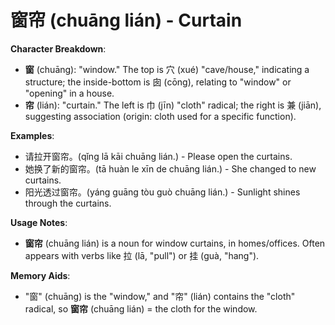 # **窗帘 (chuāng lián) - Curtain**

**Character Breakdown**:  
- **窗** (chuāng): "window." The top is 穴 (xué) "cave/house," indicating a structure; the inside-bottom is 囱 (cōng), relating to "window" or "opening" in a house.  
- **帘** (lián): "curtain." The left is 巾 (jīn) "cloth" radical; the right is 兼 (jiān), suggesting association (origin: cloth used for a specific function).

**Examples**:  
- 请拉开窗帘。(qǐng lā kāi chuāng lián.) - Please open the curtains.  
- 她换了新的窗帘。(tā huàn le xīn de chuāng lián.) - She changed to new curtains.  
- 阳光透过窗帘。(yáng guāng tòu guò chuāng lián.) - Sunlight shines through the curtains.

**Usage Notes**:  
- **窗帘** (chuāng lián) is a noun for window curtains, in homes/offices. Often appears with verbs like 拉 (lā, "pull") or 挂 (guà, "hang").

**Memory Aids**:  
- "窗" (chuāng) is the "window," and "帘" (lián) contains the "cloth" radical, so **窗帘** (chuāng lián) = the cloth for the window.